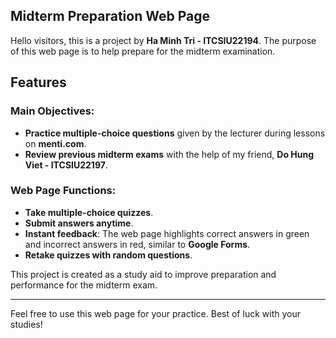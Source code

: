 ## Midterm Preparation Web Page

Hello visitors, this is a project by **Ha Minh Tri - ITCSIU22194**. The purpose of this web page is to help prepare for the midterm examination.

## Features

### Main Objectives:
- **Practice multiple-choice questions** given by the lecturer during lessons on **menti.com**.
- **Review previous midterm exams** with the help of my friend, **Do Hung Viet - ITCSIU22197**.

### Web Page Functions:
- **Take multiple-choice quizzes**.
- **Submit answers anytime**.
- **Instant feedback**: The web page highlights correct answers in green and incorrect answers in red, similar to **Google Forms**.
- **Retake quizzes with random questions**.

This project is created as a study aid to improve preparation and performance for the midterm exam.

---

Feel free to use this web page for your practice. Best of luck with your studies!

